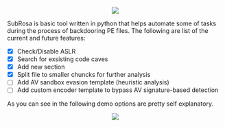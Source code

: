 <p align="center">
  <img  src="https://github.com/ihack4falafel/SubRosa/blob/master/Logo.png">
</p>
 
SubRosa is basic tool written in python that helps automate some of tasks during the process of backdooring PE files. The following are list of the current and future features:
- [x] Check/Disable ASLR
- [x] Search for exsisting code caves
- [x] Add new section
- [x] Split file to smaller chuncks for further analysis
- [ ] Add AV sandbox evasion template (heuristic analysis)
- [ ] Add custom encoder template to bypass AV signature-based detection 

As you can see in the following demo options are pretty self explanatory. 
<p align="center">
  <img  src="https://github.com/ihack4falafel/SubRosa/blob/master/Demo.gif">
</p>
